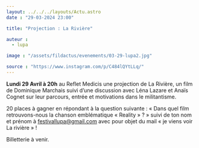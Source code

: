 ```yaml
---
layout: ../../../layouts/Actu.astro
date : "29-03-2024 23:00"

title: "Projection : La Rivière"

auteur :
  - lupa

image : "/assets/fildactus/evenements/03-29-lupa2.jpg"

source : "https://www.instagram.com/p/C484lQYtLLq/"
---
```


__Lundi 29 Avril à 20h__ au Reflet Medicis une projection de La Rivière, un film de Dominique Marchais suivi d’une discussion avec Léna Lazare et Anaïs Cognet sur leur parcours, entrée et motivations dans le militantisme.

20 places à gagner en répondant à la question suivante : « Dans quel film retrouvons-nous la chanson emblématique « Reality » ? » suivi de ton nom et prénom à festivallupa@gmail.com avec pour objet du mail « je viens voir La rivière » !

Billetterie à venir.